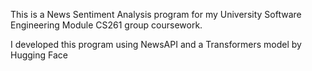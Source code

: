 This is a News Sentiment Analysis program for my University Software Engineering Module CS261 group coursework. 

I developed this program using NewsAPI and a Transformers model by Hugging Face
